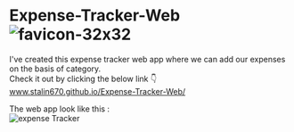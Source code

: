# Expense-Tracker-Web ![favicon-32x32](https://github.com/user-attachments/assets/b81a1909-8624-44f1-a1bc-e4f4f4d575d5) 
I've created this expense tracker web app where we can add our expenses on the basis of category. <br>
Check it out by clicking the below link 👇 <br>
www.stalin670.github.io/Expense-Tracker-Web/

The web app look like this : <br> ![expense Tracker](https://github.com/user-attachments/assets/ade5c11c-98e1-463b-ac78-e089bcf57f00)
